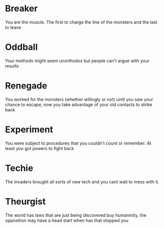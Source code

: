# Breaker
You are the muscle. The first to charge the line of the monsters and the last to leave
# Oddball
Your methods might seem unorthodox but people can't argue with your results
# Renegade
You worked for the monsters (whether willingly or not) until you saw your chance to escape, now you take advantage of your old contacts to strike back
# Experiment
You were subject to procedures that you couldn't count or remember. At least you got powers to fight back
# Techie
The invaders brought all sorts of new tech and you cant wait to mess with it.
# Theurgist
The world has laws that are just being discovered buy humaninity, the opposition may have a head start when has that stopped you 

